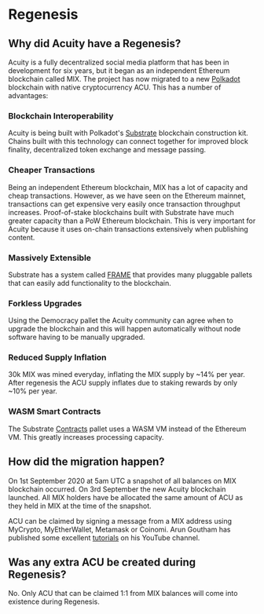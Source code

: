 # Regenesis

## Why did Acuity have a Regenesis?
Acuity is a fully decentralized social media platform that has been in development for six years, but it began as an independent Ethereum blockchain called MIX. The project has now migrated to a new <a target="_blank" href="https://polkadot.network/">Polkadot</a> blockchain with native cryptocurrency ACU. This has a number of advantages:

### Blockchain Interoperability

Acuity is being built with Polkadot's <a target="_blank" href="https://www.substrate.io/">Substrate</a> blockchain construction kit. Chains built with this technology can connect together for improved block finality, decentralized token exchange and message passing.

### Cheaper Transactions

Being an independent Ethereum blockchain, MIX has a lot of capacity and cheap transactions. However, as we have seen on the Ethereum mainnet, transactions can get expensive very easily once transaction throughput increases. Proof-of-stake blockchains built with Substrate have much greater capacity than a PoW Ethereum blockchain. This is very important for Acuity because it uses on-chain transactions extensively when publishing content.

### Massively Extensible

Substrate has a system called <a target="_blank" href="https://substrate.dev/docs/en/knowledgebase/runtime/frame">FRAME</a> that provides many pluggable pallets that can easily add functionality to the blockchain.

### Forkless Upgrades

Using the Democracy pallet the Acuity community can agree when to upgrade the blockchain and this will happen automatically without node software having to be manually upgraded.

### Reduced Supply Inflation

30k MIX was mined everyday, inflating the MIX supply by ~14% per year. After regenesis the ACU supply inflates due to staking rewards by only ~10% per year.

### WASM Smart Contracts

The Substrate <a target="_blank" href="https://www.substrate.io/kb/smart-contracts">Contracts</a> pallet uses a WASM VM instead of the Ethereum VM. This greatly increases processing capacity.

## How did the migration happen?

On 1st September 2020 at 5am UTC a snapshot of all balances on MIX blockchain occurred. On 3rd September the new Acuity blockchain launched. All MIX holders have be allocated the same amount of ACU as they held in MIX at the time of the snapshot.

ACU can be claimed by signing a message from a MIX address using MyCrypto, MyEtherWallet, Metamask or Coinomi. Arun Goutham has published some excellent <a target="_blank" href="https://www.youtube.com/channel/UCbAIcinwIejHlpMAYHEA9dg">tutorials</a> on his YouTube channel.

## Was any extra ACU be created during Regenesis?

No. Only ACU that can be claimed 1:1 from MIX balances will come into existence during Regenesis.
